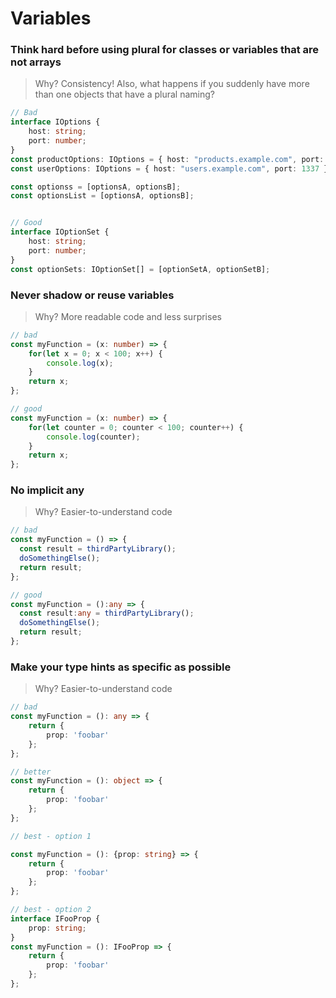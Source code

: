 # Variables

### **Think hard before using plural** for classes or variables that are not arrays

> Why? Consistency! Also, what happens if you suddenly have more than one objects that have a plural naming?

```typescript
// Bad
interface IOptions {
    host: string;
    port: number;    
}
const productOptions: IOptions = { host: "products.example.com", port: 1337 };
const userOptions: IOptions = { host: "users.example.com", port: 1337 };

const optionss = [optionsA, optionsB];
const optionsList = [optionsA, optionsB];


// Good
interface IOptionSet {
    host: string;
    port: number;
}
const optionSets: IOptionSet[] = [optionSetA, optionSetB];
```

### **Never shadow or reuse variables**

> Why? More readable code and less surprises

```typescript
// bad
const myFunction = (x: number) => {
    for(let x = 0; x < 100; x++) {
        console.log(x);
    }
    return x;
};

// good
const myFunction = (x: number) => {
    for(let counter = 0; counter < 100; counter++) {
        console.log(counter);
    }
    return x;
};
```

### **No implicit any**

> Why? Easier-to-understand code

```typescript
// bad
const myFunction = () => {
  const result = thirdPartyLibrary();
  doSomethingElse();
  return result;
};

// good
const myFunction = ():any => {
  const result:any = thirdPartyLibrary();
  doSomethingElse();
  return result;
};
```

### **Make your type hints as specific as possible**

> Why? Easier-to-understand code

```typescript
// bad
const myFunction = (): any => {
    return {
        prop: 'foobar'
    };
};

// better
const myFunction = (): object => {
    return {
        prop: 'foobar'
    };
};

// best - option 1

const myFunction = (): {prop: string} => {
    return {
        prop: 'foobar'
    };
};

// best - option 2
interface IFooProp {
    prop: string;
}
const myFunction = (): IFooProp => {
    return {
        prop: 'foobar'
    };
};
```



